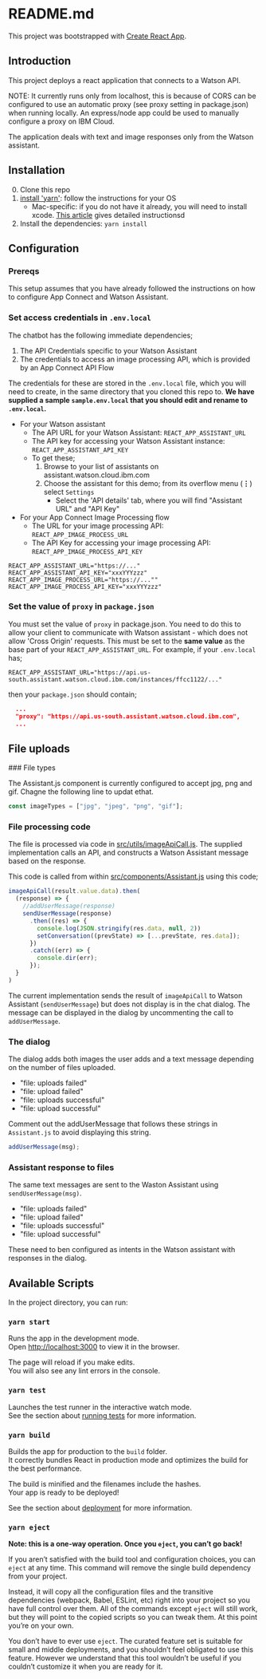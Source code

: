 # README.md

This project was bootstrapped with [Create React App](https://github.com/facebook/create-react-app).

## Introduction
This project deploys a react application that connects to a Watson API.

NOTE: It currently runs only from localhost, this is because of CORS can be configured to use an automatic proxy (see proxy setting in package.json) when running locally. An express/node app could be used to manually configure a proxy on IBM Cloud.

The application deals with text and image responses only from the Watson assistant.

## Installation
0. Clone this repo
1. [install 'yarn'](https://classic.yarnpkg.com/en/docs/install): follow the instructions for your OS
   * Mac-specific: if you do not have it already, you will need to install xcode. [This article](https://medium.com/flawless-app-stories/gyp-no-xcode-or-clt-version-detected-macos-catalina-anansewaa-38b536389e8d) gives detailed instructionsd
2. Install the dependencies: `yarn install`

## Configuration
### Prereqs
This setup assumes that you have already followed the instructions on how to configure App Connect and Watson Assistant.

### Set access credentials in `.env.local`
The chatbot has the following immediate dependencies;
1. The API Credentials specific to your Watson Assistant
2. The credentials to access an image processing API, which is provided by an App Connect API Flow

The credentials for these are stored in the `.env.local` file, which you will need to create, in the same directory that you cloned this repo to. **We have supplied a sample `sample.env.local` that you should edit and rename to `.env.local`.**

* For your Watson assistant
  * The API URL for your Watson Assistant: `REACT_APP_ASSISTANT_URL`
  * The API key for accessing your Watson Assistant instance: `REACT_APP_ASSISTANT_API_KEY`
  * To get these;
    1. Browse to your list of assistants on assistant.watson.cloud.ibm.com
    2. Choose the assistant for this demo; from its overflow menu (**&vellip;**) select `Settings`
        * Select the 'API details' tab, where you will find "Assistant URL" and "API Key"
* For your App Connect Image Processing flow
  * The URL for your image processing API: `REACT_APP_IMAGE_PROCESS_URL`
  * The API Key for accessing your image processing API: `REACT_APP_IMAGE_PROCESS_API_KEY`

```.env.local
REACT_APP_ASSISTANT_URL="https://..."
REACT_APP_ASSISTANT_API_KEY="xxxYYYzzz"
REACT_APP_IMAGE_PROCESS_URL="https://...""
REACT_APP_IMAGE_PROCESS_API_KEY="xxxYYYzzz"
```

### Set the value of `proxy` in `package.json`
You must set the value of `proxy` in package.json. You need to do this to allow your client
to communicate with Watson assistant - which does not allow 'Cross Origin' requests.
This must be set to the **same value** as the base part of your `REACT_APP_ASSISTANT_URL`.
For example, if your `.env.local` has;
```.env.local
REACT_APP_ASSISTANT_URL="https://api.us-south.assistant.watson.cloud.ibm.com/instances/ffcc1122/..."
```
then your `package.json` should contain;
``` json
  ...
  "proxy": "https://api.us-south.assistant.watson.cloud.ibm.com",
  ...  
```



## File uploads

### File types

The Assistant.js component is currently configured to accept jpg, png and gif. Chagne the following line to updat ethat.

```js
const imageTypes = ["jpg", "jpeg", "png", "gif"];
```

### File processing code
The file is processed via code in [src/utils/imageApiCall.js](src/utils/imageApiCall.js).
The supplied implementation calls an API, and constructs a Watson Assistant message based on the response.

This code is called from within [src/components/Assistant.js](src/components/Assistant.js) using this code;
``` javascript
imageApiCall(result.value.data).then(
  (response) => {
    //addUserMessage(response)
    sendUserMessage(response)
      .then((res) => {
        console.log(JSON.stringify(res.data, null, 2))
        setConversation((prevState) => [...prevState, res.data]);
      })
      .catch((err) => {
        console.dir(err);
      });
  }
)
```
The current implementation sends the result of `imageApiCall` to Watson Assistant (`sendUserMessage`) but does not display is in the chat dialog.
The message can be displayed in the dialog by uncommenting the call to `addUserMessage`.


### The dialog

The dialog adds both images the user adds and a text message depending on the number of files uploaded.

- "file: uploads failed"
- "file: upload failed"
- "file: uploads successful"
- "file: upload successful"

Comment out the addUserMessage that follows these strings in `Assistant.js` to avoid displaying this string.

```js
addUserMessage(msg);
```

### Assistant response to files

The same text messages are sent to the Waston Assistant using `sendUserMessage(msg)`.

- "file: uploads failed"
- "file: upload failed"
- "file: uploads successful"
- "file: upload successful"

These need to ben configured as intents in the Watson assistant with responses in the dialog.

## Available Scripts

In the project directory, you can run:

### `yarn start`

Runs the app in the development mode.<br />
Open [http://localhost:3000](http://localhost:3000) to view it in the browser.

The page will reload if you make edits.<br />
You will also see any lint errors in the console.

### `yarn test`

Launches the test runner in the interactive watch mode.<br />
See the section about [running tests](https://facebook.github.io/create-react-app/docs/running-tests) for more information.

### `yarn build`

Builds the app for production to the `build` folder.<br />
It correctly bundles React in production mode and optimizes the build for the best performance.

The build is minified and the filenames include the hashes.<br />
Your app is ready to be deployed!

See the section about [deployment](https://facebook.github.io/create-react-app/docs/deployment) for more information.

### `yarn eject`

**Note: this is a one-way operation. Once you `eject`, you can’t go back!**

If you aren’t satisfied with the build tool and configuration choices, you can `eject` at any time. This command will remove the single build dependency from your project.

Instead, it will copy all the configuration files and the transitive dependencies (webpack, Babel, ESLint, etc) right into your project so you have full control over them. All of the commands except `eject` will still work, but they will point to the copied scripts so you can tweak them. At this point you’re on your own.

You don’t have to ever use `eject`. The curated feature set is suitable for small and middle deployments, and you shouldn’t feel obligated to use this feature. However we understand that this tool wouldn’t be useful if you couldn’t customize it when you are ready for it.
